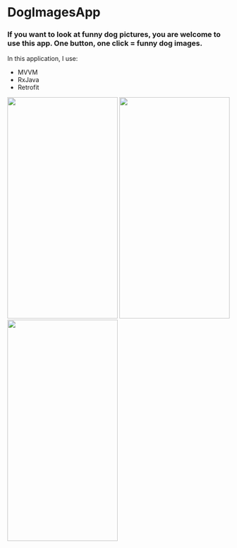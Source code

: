 # DogImagesApp
### If you want to look at funny dog pictures, you are welcome to use this app. One button, one click = funny dog images.
In this application, I use:
* MVVM
* RxJava
* Retrofit

<img src="https://github.com/user-attachments/assets/491bff2e-a709-4a96-b328-8e0d07744d4b" height="500" width="250">
<img src="https://github.com/user-attachments/assets/cd56a9f8-3490-4601-8575-bc94834926ba" height="500" width="250">
<img src="https://github.com/user-attachments/assets/acd87033-a141-49f5-8335-833294133974" height="500" width="250">
